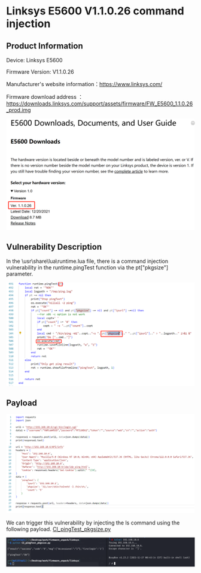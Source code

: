# Linksys E5600 V1.1.0.26 command injection
## Product Information
Device: Linksys E5600

Firmware Version: V1.1.0.26

Manufacturer's website information：https://www.linksys.com/

Firmware download address ：https://downloads.linksys.com/support/assets/firmware/FW_E5600_1.1.0.26_prod.img

![image](https://github.com/JZP018/Vuln/blob/main/linsys/E5600/CI_pingTest_count/image-20250224230227518.png)
## Vulnerability Description

In the \usr\share\lua\runtime.lua file, there is a command injection vulnerability in the runtime.pingTest function via the pt["pkgsize"] parameter.

![image](https://github.com/JZP018/Vuln/blob/main/linsys/E5600/CI_pingTest_pkgsize/image-20250224231450455.png)

## Payload
![image](https://github.com/JZP018/Vuln/blob/main/linsys/E5600/CI_pingTest_pkgsize/image-20250224231510273.png)

We can trigger this vulnerability by injecting the ls command using the following payload. [CI_pingTest_pkgsize.py](https://github.com/JZP018/Vuln/blob/main/linsys/E5600/CI_pingTest_pkgsize/CI_pingTest_pkgsize.py)


![image](https://github.com/JZP018/Vuln/blob/main/linsys/E5600/CI_pingTest_pkgsize/image-20250224231527299.png)


